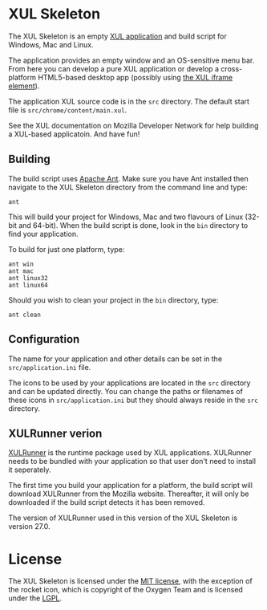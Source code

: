 # XUL Skeleton #

The XUL Skeleton is an empty [XUL application](https://developer.mozilla.org/en/docs/XUL) and build script for Windows, Mac and Linux.

The application provides an empty window and an OS-sensitive menu bar. From here you can develop a pure XUL application or develop a cross-platform HTML5-based desktop app (possibly using [the XUL iframe element](https://developer.mozilla.org/en-US/docs/XUL/iframe)).

The application XUL source code is in the `src` directory. The default start file is `src/chrome/content/main.xul`.

See the XUL documentation on Mozilla Developer Network for help building a XUL-based applicatoin. And have fun!

## Building ##

The build script uses [Apache Ant](http://ant.apache.org/). Make sure you have Ant installed then navigate to the XUL Skeleton directory from the command line and type:

    ant

This will build your project for Windows, Mac and two flavours of Linux (32-bit and 64-bit). When the build script is done, look in the `bin` directory to find your application.

To build for just one platform, type:

    ant win
    ant mac
    ant linux32
    ant linux64

Should you wish to clean your project in the `bin` directory, type:

    ant clean

## Configuration ##

The name for your application and other details can be set in the `src/application.ini` file.

The icons to be used by your applications are located in the `src` directory and can be updated directly. You can change the paths or filenames of these icons in `src/application.ini` but they should always reside in the `src` directory.

## XULRunner verion ##

[XULRunner](https://developer.mozilla.org/en-US/docs/Mozilla/Projects/XULRunner) is the runtime package used by XUL applications. XULRunner needs to be bundled with your application so that user don't need to install it seperately.

The first time you build your application for a platform, the build script will download XULRunner from the Mozilla website. Thereafter, it will only be downloaded if the build script detects it has been removed.

The version of XULRunner used in this version of the XUL Skeleton is version 27.0.

# License #

The XUL Skeleton is licensed under the [MIT license](http://opensource.org/licenses/MIT), with the exception of the rocket icon, which is copyright of the Oxygen Team and is licensed under the [LGPL](https://www.gnu.org/licenses/lgpl.html).
